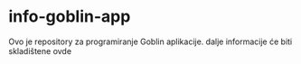 # info-goblin-app
Ovo je repository za programiranje Goblin aplikacije. dalje informacije će biti skladištene ovde
